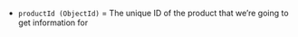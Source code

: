 * ```productId (ObjectId)``` = The unique ID of the product that we’re going to get information for
